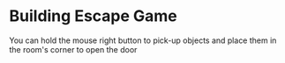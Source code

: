 # Building Escape Game

You can hold the mouse right button to pick-up objects and place them in the room's corner to open the door
